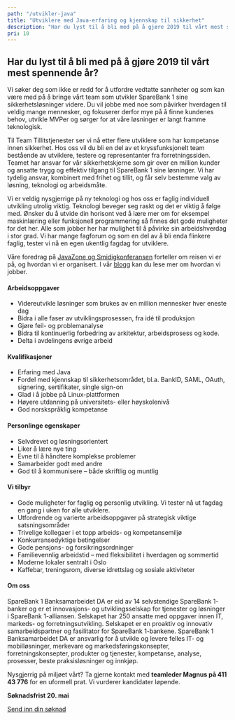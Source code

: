 ```yaml
---
path: "/utvikler-java"
title: "Utviklere med Java-erfaring og kjennskap til sikkerhet"
description: "Har du lyst til å bli med på å gjøre 2019 til vårt mest spennende år? "
pri: 10
---
```


## Har du lyst til å bli med på å gjøre 2019 til vårt mest spennende år?

Vi søker deg som ikke er redd for å utfordre vedtatte sannheter og som kan være med på å bringe vårt team som utvikler SpareBank 1 sine sikkerhetsløsninger videre. Du vil jobbe med noe som påvirker hverdagen til veldig mange mennesker, og fokuserer derfor mye på å finne kundenes behov, utvikle MVPer og sørger for at våre løsninger er langt framme teknologisk.

Til Team Tillitstjenester ser vi nå etter flere utviklere som har kompetanse innen sikkerhet. Hos oss vil du bli en del av et kryssfunksjonelt team bestående av utviklere, testere og representanter fra forretningssiden. Teamet har ansvar for vår sikkerhetskjerne som gir over en million kunder og ansatte trygg og effektiv tilgang til SpareBank 1 sine løsninger. Vi har tydelig ansvar, kombinert med frihet og tillit, og får selv bestemme valg av løsning, teknologi og arbeidsmåte.

Vi er veldig nysgjerrige på ny teknologi og hos oss er faglig individuell utvikling utrolig viktig. Teknologi beveger seg raskt og det er viktig å følge med. Ønsker du å utvide din horisont ved å lære mer om for eksempel maskinlæring eller funksjonell programmering så finnes det gode muligheter for det her. Alle som jobber her har mulighet til å påvirke sin arbeidshverdag i stor grad. Vi har mange fagforum og som en del av å bli enda flinkere faglig, tester vi nå en egen ukentlig fagdag for utviklere.

Våre foredrag på [JavaZone og Smidigkonferansen](https://vimeo.com/album/4257283) forteller om reisen vi er på, og hvordan vi er organisert. I vår [blogg](https://medium.com/sparebank1-digital) kan du lese mer om hvordan vi jobber.

#### Arbeidsoppgaver
* Videreutvikle løsninger som brukes av en million mennesker hver eneste dag
* Bidra i alle faser av utviklingsprosessen, fra idé til produksjon
* Gjøre feil- og problemanalyse
* Bidra til kontinuerlig forbedring av arkitektur, arbeidsprosess og kode.
* Delta i avdelingens øvrige arbeid

#### Kvalifikasjoner
* Erfaring med Java
* Fordel med kjennskap til sikkerhetsområdet, bl.a. BankID, SAML, OAuth, signering, sertifikater, single sign-on
* Glad i å jobbe på Linux-plattformen
* Høyere utdanning på universitets- eller høyskolenivå
* God norskspråklig kompetanse

#### Personlinge egenskaper
* Selvdrevet og løsningsorientert
* Liker å lære nye ting
* Evne til å håndtere komplekse problemer
* Samarbeider godt med andre
* God til å kommunisere – både skriftlig og muntlig

#### Vi tilbyr
* Gode muligheter for faglig og personlig utvikling. Vi tester nå ut fagdag en gang i uken for alle utviklere.
* Utfordrende og varierte arbeidsoppgaver på strategisk viktige satsningsområder
* Trivelige kollegaer i et topp arbeids- og kompetansemiljø
* Konkurransedyktige betingelser
* Gode pensjons- og forsikringsordninger
* Familievennlig arbeidstid – med fleksibilitet i hverdagen og sommertid
* Moderne lokaler sentralt i Oslo
* Kaffebar, treningsrom, diverse idrettslag og sosiale aktiviteter

#### Om oss
SpareBank 1 Banksamarbeidet DA er eid av 14 selvstendige SpareBank 1-banker og er et innovasjons- og utviklingsselskap for tjenester og løsninger i SpareBank 1-alliansen. Selskapet har 250 ansatte med oppgaver innen IT, markeds- og forretningsutvikling. Selskapet er en proaktiv og innovativ samarbeidspartner og fasilitator for SpareBank 1-bankene.
SpareBank 1 Banksamarbeidet DA er ansvarlig for å utvikle og levere felles IT- og mobilløsninger, merkevare og markedsføringskonsepter, forretningskonsepter, produkter og tjenester, kompetanse, analyse, prosesser, beste praksisløsninger og innkjøp.

Nysgjerrig på miljøet vårt? Ta gjerne kontakt med **teamleder Magnus på 411 43 776** for en uformell prat. Vi vurderer kandidater løpende.

**Søknadsfrist 20. mai**

[Send inn din søknad](https://www.webcruiter.no/WcMain/CvJobrespond1.aspx?oppdragsnr=4060441491&culture_id=NB-NO)